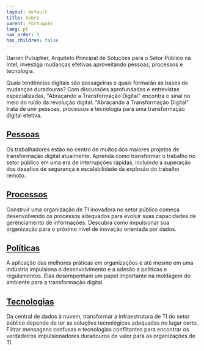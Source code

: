 ```yaml
---
layout: default
title: Sobre
parent: Português
lang: pt
nav_order: 1
has_children: false
---
```


Darren Pulsipher, Arquiteto Principal de Soluções para o Setor Público na Intel, investiga mudanças efetivas aproveitando pessoas, processos e tecnologia.

Quais tendências digitais são passageiras e quais formarão as bases de mudanças duradouras? Com discussões aprofundadas e entrevistas especializadas, "Abraçando a Transformação Digital" encontra o sinal no meio do ruído da revolução digital. "Abraçando a Transformação Digital" trata de unir pessoas, processos e tecnologia para uma transformação digital efetiva.

## [Pessoas](/tags/people)

Os trabalhadores estão no centro de muitos dos maiores projetos de transformação digital atualmente. Aprenda como transformar o trabalho no setor público em uma era de interrupções rápidas, incluindo a superação dos desafios de segurança e escalabilidade da explosão do trabalho remoto.

## [Processos](/tags/process)

Construir uma organização de TI inovadora no setor público começa desenvolvendo os processos adequados para evoluir suas capacidades de gerenciamento de informações. Descubra como impulsionar sua organização para o próximo nível de inovação orientada por dados.

## [Políticas](/tags/policy)

A aplicação das melhores práticas em organizações e até mesmo em uma indústria impulsiona o desenvolvimento e a adesão a políticas e regulamentos. Elas desempenham um papel importante na moldagem do ambiente para a transformação digital.

## [Tecnologias](technology)

Da central de dados à nuvem, transformar a infraestrutura de TI do setor público depende de ter as soluções tecnológicas adequadas no lugar certo. Filtrar mensagens confusas e tecnologias conflitantes para encontrar os verdadeiros impulsionadores duradouros de valor para as organizações de TI.
